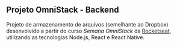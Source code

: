 ## Projeto OmniStack - Backend

Projeto de armazenamento de arquivos (semelhante ao Dropbox) desenvolvido a partir do curso *Semana OmniStack* da [Rocketseat](https://rocketseat.com.br/), utilizando as tecnologias Node.js, React e React Native.
